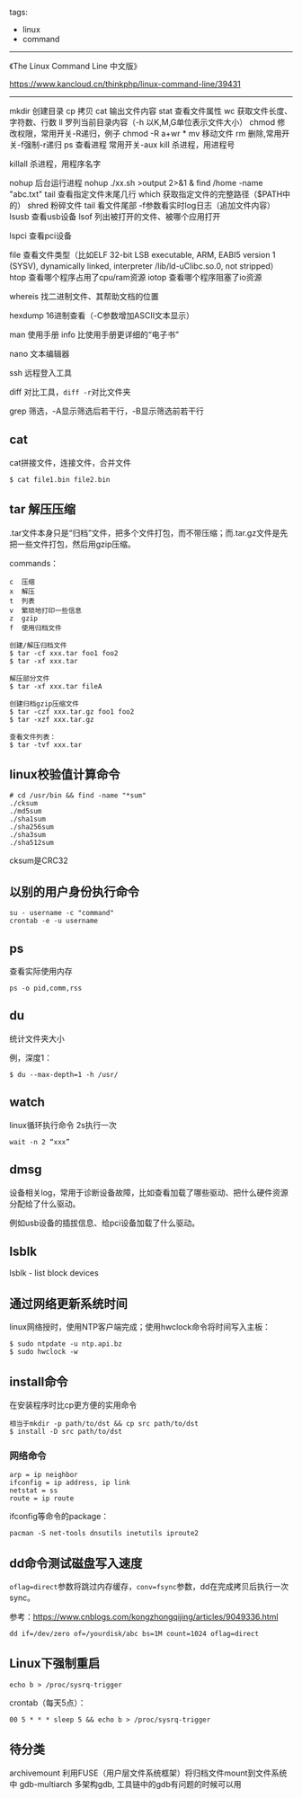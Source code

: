 tags:
- linux
- command
---



《The Linux Command Line 中文版》

https://www.kancloud.cn/thinkphp/linux-command-line/39431



---



mkdir 创建目录
cp 拷贝
cat 输出文件内容
stat 查看文件属性
wc 获取文件长度、字符数、行数
ll 罗列当前目录内容（-h 以K,M,G单位表示文件大小）
chmod 修改权限，常用开关-R递归，例子 chmod -R a+wr *
mv 移动文件
rm 删除,常用开关-f强制-r递归
ps 查看进程 常用开关-aux
kill 杀进程，用进程号

killall 杀进程，用程序名字

nohup 后台运行进程 nohup ./xx.sh >output 2>&1 &
find /home -name "abc.txt"
tail 查看指定文件末尾几行
which 获取指定文件的完整路径（$PATH中的）
shred 粉碎文件
tail 看文件尾部 -f参数看实时log日志（追加文件内容）
lsusb 查看usb设备
lsof 列出被打开的文件、被哪个应用打开

lspci  查看pci设备

file 查看文件类型（比如ELF 32-bit LSB executable, ARM, EABI5 version 1 (SYSV), dynamically linked, interpreter /lib/ld-uClibc.so.0, not stripped）
htop 查看哪个程序占用了cpu/ram资源
iotop 查看哪个程序阻塞了io资源

whereis 找二进制文件、其帮助文档的位置

hexdump 16进制查看（-C参数增加ASCII文本显示）

man 使用手册
info 比使用手册更详细的“电子书”

nano 文本编辑器

ssh 远程登入工具

diff 对比工具，`diff -r`对比文件夹

grep 筛选，-A显示筛选后若干行，-B显示筛选前若干行

## cat

cat拼接文件，连接文件，合并文件

```
$ cat file1.bin file2.bin
```



## tar 解压压缩

.tar文件本身只是“归档”文件，把多个文件打包，而不带压缩；而.tar.gz文件是先把一些文件打包，然后用gzip压缩。

commands：

```
c  压缩
x  解压
t  列表
v  繁琐地打印一些信息
z  gzip
f  使用归档文件

创建/解压归档文件
$ tar -cf xxx.tar foo1 foo2
$ tar -xf xxx.tar

解压部分文件
$ tar -xf xxx.tar fileA

创建归档gzip压缩文件
$ tar -czf xxx.tar.gz foo1 foo2
$ tar -xzf xxx.tar.gz

查看文件列表：
$ tar -tvf xxx.tar
```

## linux校验值计算命令

```
# cd /usr/bin && find -name "*sum"
./cksum
./md5sum
./sha1sum
./sha256sum
./sha3sum
./sha512sum
```

cksum是CRC32


## 以别的用户身份执行命令

```
su - username -c "command" 
crontab -e -u username
```

## ps

查看实际使用内存

```
ps -o pid,comm,rss
```

## du

统计文件夹大小

例，深度1：

```
$ du --max-depth=1 -h /usr/
```



## watch

linux循环执行命令 2s执行一次

```
wait -n 2 “xxx”
```

## dmsg

设备相关log，常用于诊断设备故障，比如查看加载了哪些驱动、把什么硬件资源分配给了什么驱动。

例如usb设备的插拔信息、给pci设备加载了什么驱动。



## lsblk

lsblk - list block devices

## 通过网络更新系统时间

linux网络授时，使用NTP客户端完成；使用hwclock命令将时间写入主板：

```
$ sudo ntpdate -u ntp.api.bz
$ sudo hwclock -w
```



## install命令

在安装程序时比cp更方便的实用命令

```
相当于mkdir -p path/to/dst && cp src path/to/dst
$ install -D src path/to/dst
```



### 网络命令

```
arp = ip neighbor
ifconfig = ip address, ip link
netstat = ss
route = ip route
```

ifconfig等命令的package：
```
pacman -S net-tools dnsutils inetutils iproute2
```


## dd命令测试磁盘写入速度

`oflag=direct`参数将跳过内存缓存，`conv=fsync`参数，dd在完成拷贝后执行一次sync。

参考：https://www.cnblogs.com/kongzhongqijing/articles/9049336.html

```
dd if=/dev/zero of=/yourdisk/abc bs=1M count=1024 oflag=direct
```


## Linux下强制重启

```
echo b > /proc/sysrq-trigger
```

crontab（每天5点）：

```
00 5 * * * sleep 5 && echo b > /proc/sysrq-trigger
```

## 待分类

archivemount 利用FUSE（用户层文件系统框架）将归档文件mount到文件系统中
gdb-multiarch   多架构gdb, 工具链中的gdb有问题的时候可以用
